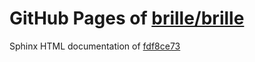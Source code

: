 GitHub Pages of [brille/brille](https://github.com/brille/brille.git)
======================================
Sphinx HTML documentation of [fdf8ce73](https://github.com/brille/brille/tree/fdf8ce731fcaa28a35c6879bd69b7eaa7ec0043e)

